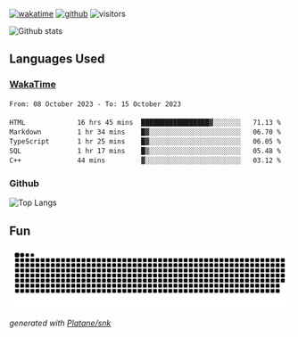 [![wakatime](https://wakatime.com/badge/user/82c377cd-a54c-404c-b7df-177b313ca539.svg)](https://wakatime.com/@82c377cd-a54c-404c-b7df-177b313ca539)
[![github](https://img.shields.io/github/followers/xinthose?logo=github&style=plastic)](https://github.com/alanhamlett?tab=followers)
![visitors](https://visitor-badge.glitch.me/badge?page_id=xinthose&left_color=green&right_color=red)

![Github stats](https://github-readme-stats.vercel.app/api?username=xinthose&show_icons=true&theme=radical&count_private=true)

## Languages Used

### [WakaTime](https://wakatime.com/)
<!--START_SECTION:waka-->

```txt
From: 08 October 2023 - To: 15 October 2023

HTML             16 hrs 45 mins  █████████████████▓░░░░░░░   71.13 %
Markdown         1 hr 34 mins    █▓░░░░░░░░░░░░░░░░░░░░░░░   06.70 %
TypeScript       1 hr 25 mins    █▓░░░░░░░░░░░░░░░░░░░░░░░   06.05 %
SQL              1 hr 17 mins    █▒░░░░░░░░░░░░░░░░░░░░░░░   05.48 %
C++              44 mins         ▓░░░░░░░░░░░░░░░░░░░░░░░░   03.12 %
```

<!--END_SECTION:waka-->

### Github

![Top Langs](https://github-readme-stats.vercel.app/api/top-langs/?username=xinthose)

## Fun
![github contribution grid snake animation](https://raw.githubusercontent.com/xinthose/xinthose/output/github-contribution-grid-snake.svg)

_generated with [Platane/snk](https://github.com/Platane/snk)_
